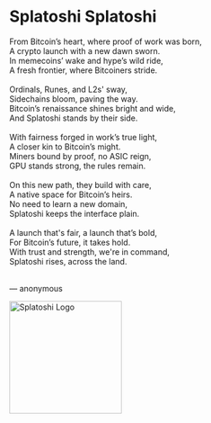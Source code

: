 # Splatoshi Splatoshi

From Bitcoin’s heart, where proof of work was born,
<br>
A crypto launch with a new dawn sworn.
<br>
In memecoins’ wake and hype’s wild ride,
<br>
A fresh frontier, where Bitcoiners stride.
<br>
<br>
Ordinals, Runes, and L2s' sway,
<br>
Sidechains bloom, paving the way.
<br>
Bitcoin’s renaissance shines bright and wide,
<br>
And Splatoshi stands by their side.
<br>
<br>
With fairness forged in work’s true light,
<br>
A closer kin to Bitcoin’s might.
<br>
Miners bound by proof, no ASIC reign,
<br>
GPU stands strong, the rules remain.
<br>
<br>
On this new path, they build with care,
<br>
A native space for Bitcoin’s heirs.
<br>
No need to learn a new domain,
<br>
Splatoshi keeps the interface plain.
<br>
<br>
A launch that's fair, a launch that’s bold,
<br>
For Bitcoin’s future, it takes hold.
<br>
With trust and strength, we're in command,
<br>
Splatoshi rises, across the land.
<br>
<br>

— anonymous

<img src="http://127.0.0.1:8080/splat.svg" alt="Splatoshi Logo" width="200">
